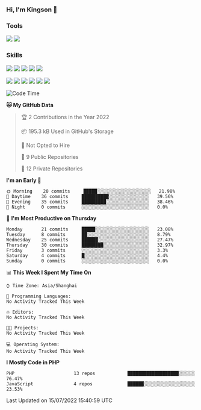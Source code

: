 ### Hi, I'm Kingson 👋

<!--
**Kingson-Zhang/Kingson-Zhang** is a ✨ _special_ ✨ repository because its `README.md` (this file) appears on your GitHub profile.

Here are some ideas to get you started:

- 🔭 I’m currently working on ...
- 🌱 I’m currently learning ...
- 👯 I’m looking to collaborate on ...
- 🤔 I’m looking for help with ...
- 💬 Ask me about ...
- 📫 How to reach me: ...
- 😄 Pronouns: ...
- ⚡ Fun fact: ...
-->

### Tools

[![](https://img.shields.io/badge/-POSTMAN-1D272B?style=flat-square&logo=POSTMAN&logoColor=FB6A3F)](https://www.postman.com/)
[![](https://img.shields.io/badge/-JETBRAINS-27282C?style=flat-square&logo=jetbrains&logoColor=080809)](https://www.jetbrains.com/)

### Skills

[![](https://img.shields.io/badge/-PHP-787BB2?style=flat-square&logo=PHP&logoColor=000000)](https://www.php.net/)
[![](https://img.shields.io/badge/-JavaScript-F7DF1E?style=flat-square&logo=JavaScript&logoColor=ffffff)](http://www.ecmascript.org/)
[![](https://img.shields.io/badge/-Markdown-black?style=flat-square&logo=markdown&logoColor=ffffff)](https://www.markdownguide.org/)
[![](https://img.shields.io/badge/-Python-2C5376?style=flat-square&logo=python&logoColor=FFFFFF)](https://www.python.org/)
[![](https://img.shields.io/badge/-TypeScript-3B78C4?style=flat-square&logo=typescript&logoColor=ffffff)](https://www.typescriptlang.org/)

[![](https://img.shields.io/badge/-Docker-2496ED?style=flat-square&logo=docker&logoColor=ffffff)](https://www.docker.com/)
[![](https://img.shields.io/badge/-Kubernetes-326CE5?style=flat-square&logo=kubernetes&logoColor=ffffff)](https://kubernetes.io/)
[![](https://img.shields.io/badge/-NGINX-269539?style=flat-square&logo=nginx&logoColor=ffffff)](https://nginx.org/)
[![](https://img.shields.io/badge/-GitHub%20Actions-2088FF?style=flat-square&logo=github-actions&logoColor=ffffff)](https://github.com/features/actions)
[![](https://img.shields.io/badge/-Linux-Fcc624?style=flat-square&logo=linux&logoColor=ffffff)](https://www.linux.org/)
[![](https://img.shields.io/badge/-MySQL-00000F?style=flat-square&logo=mysql&logoColor=white)](https://www.mysql.com/)

<!--START_SECTION:waka-->
![Code Time](http://img.shields.io/badge/Code%20Time-0%20secs-blue)

**🐱 My GitHub Data** 

> 🏆 2 Contributions in the Year 2022
 > 
> 📦 195.3 kB Used in GitHub's Storage 
 > 
> 🚫 Not Opted to Hire
 > 
> 📜 9 Public Repositories 
 > 
> 🔑 12 Private Repositories  
 > 
**I'm an Early 🐤** 

```text
🌞 Morning    20 commits     █████░░░░░░░░░░░░░░░░░░░░   21.98% 
🌆 Daytime    36 commits     ██████████░░░░░░░░░░░░░░░   39.56% 
🌃 Evening    35 commits     █████████░░░░░░░░░░░░░░░░   38.46% 
🌙 Night      0 commits      ░░░░░░░░░░░░░░░░░░░░░░░░░   0.0%

```
📅 **I'm Most Productive on Thursday** 

```text
Monday       21 commits     █████░░░░░░░░░░░░░░░░░░░░   23.08% 
Tuesday      8 commits      ██░░░░░░░░░░░░░░░░░░░░░░░   8.79% 
Wednesday    25 commits     ██████░░░░░░░░░░░░░░░░░░░   27.47% 
Thursday     30 commits     ████████░░░░░░░░░░░░░░░░░   32.97% 
Friday       3 commits      ░░░░░░░░░░░░░░░░░░░░░░░░░   3.3% 
Saturday     4 commits      █░░░░░░░░░░░░░░░░░░░░░░░░   4.4% 
Sunday       0 commits      ░░░░░░░░░░░░░░░░░░░░░░░░░   0.0%

```


📊 **This Week I Spent My Time On** 

```text
⌚︎ Time Zone: Asia/Shanghai

💬 Programming Languages: 
No Activity Tracked This Week

🔥 Editors: 
No Activity Tracked This Week

🐱‍💻 Projects: 
No Activity Tracked This Week

💻 Operating System: 
No Activity Tracked This Week

```

**I Mostly Code in PHP** 

```text
PHP                      13 repos            ███████████████████░░░░░░   76.47% 
JavaScript               4 repos             ██████░░░░░░░░░░░░░░░░░░░   23.53%

```



 Last Updated on 15/07/2022 15:40:59 UTC
<!--END_SECTION:waka-->